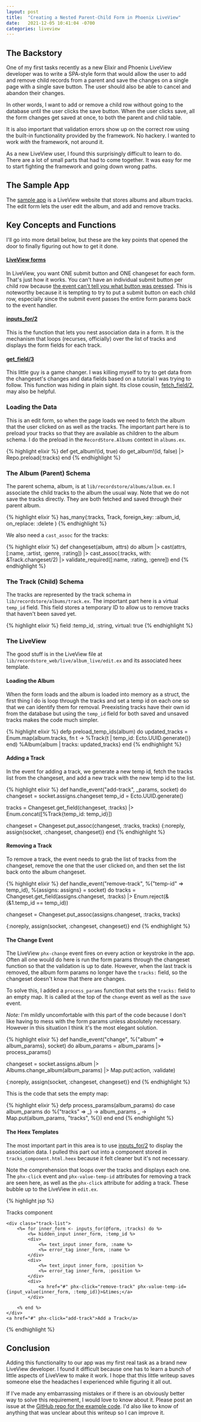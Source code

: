 ```yaml
---
layout: post
title:  "Creating a Nested Parent-Child Form in Phoenix LiveView"
date:   2021-12-05 10:41:04 -0700
categories: liveview
---
```


## The Backstory

One of my first tasks recently as a new Elixir and Phoenix LiveView developer was to write a SPA-style form that would allow the user to add and remove child records from a parent and save the changes on a single page with a single save button. The user should also be able to cancel and abandon their changes. 

In other words, I want to add or remove a child row without going to the database until the user clicks the save button. When the user clicks save, all the form changes get saved at once, to both the parent and child table.

It is also important that validation errors show up on the correct row using the built-in functionality provided by the framework. No hackery. I wanted to work *with* the framework, not around it.

As a new LiveView user, I found this surprisingly difficult to learn to do. There are a lot of small parts that had to come together. It was easy for me to start fighting the framework and going down wrong paths.

## The Sample App

The [sample app](https://github.com/dustinaleksiuk/recordstore) is a LiveView website that stores albums and album tracks. The edit form lets the user edit the album, and add and remove tracks.

## Key Concepts and Functions

I'll go into more detail below, but these are the key points that opened the door to finally figuring out how to get it done.

#### [LiveView forms](https://hexdocs.pm/phoenix_live_view/form-bindings.html)

In LiveView, you want ONE submit button and ONE changeset for each form. That's just how it works. You can't have an individual submit button per child row because [the event can't tell you what button was pressed](https://github.com/phoenixframework/phoenix_live_view/issues/511#issuecomment-563243927). This is noteworthy because it is tempting to try to put a submit button on each child row, especially since the submit event passes the entire form params back to the event handler.

#### [inputs_for/2](https://hexdocs.pm/phoenix_html/Phoenix.HTML.Form.html#inputs_for/2)

This is the function that lets you nest association data in a form. It is the mechanism that loops (recurses, officially) over the list of tracks and displays the form fields for each track.

#### [get_field/3](https://hexdocs.pm/ecto/Ecto.Changeset.html#get_field/3)

This little guy is a game changer. I was killing myself to try to get data from the changeset's changes and data fields based on a tutorial I was trying to follow. This function was hiding in plain sight. Its close cousin, [fetch_field/2](https://hexdocs.pm/ecto/Ecto.Changeset.html#fetch_field/2), may also be helpful.

### Loading the Data

This is an edit form, so when the page loads we need to fetch the album that the user clicked on as well as the tracks. The important part here is to preload your tracks so that they are available as children to the album schema. I do the preload in the `RecordStore.Albums` context in `albums.ex`.

{% highlight elixir %}
def get_album!(id, true) do
  get_album!(id, false)
  |> Repo.preload(:tracks)
end
{% endhighlight %}

### The Album (Parent) Schema

The parent schema, album, is at `lib/recordstore/albums/album.ex`. I associate the child tracks to the album the usual way. Note that we do not save the tracks directly. They are both fetched and saved through their parent album.

{% highlight elixir %}
has_many(:tracks, Track,
  foreign_key: :album_id,
  on_replace: :delete
)
{% endhighlight %}

We also need a `cast_assoc` for the tracks:

{% highlight elixir %}
def changeset(album, attrs) do
  album
  |> cast(attrs, [:name, :artist, :genre, :rating])
  |> cast_assoc(:tracks, with: &Track.changeset/2)
  |> validate_required([:name, :rating, :genre])
end
{% endhighlight %}

### The Track (Child) Schema

The tracks are represented by the track schema in `lib/recordstore/albums/track.ex`. The important part here is a virtual `temp_id` field. This field stores a temporary ID to allow us to remove tracks that haven't been saved yet.

{% highlight elixir %}
field :temp_id, :string, virtual: true
{% endhighlight %}
    
### The LiveView

The good stuff is in the LiveView file at `lib/recordstore_web/live/album_live/edit.ex` and its associated heex template.

#### Loading the Album

When the form loads and the album is loaded into memory as a struct, the first thing I do is loop through the tracks and set a temp id on each one so that we can identify them for removal. Preexisting tracks have their own id from the database but using the `temp_id` field for both saved and unsaved tracks makes the code much simpler.

{% highlight elixir %}
defp preload_temp_ids(album) do
  updated_tracks = Enum.map(album.tracks, fn t -> %Track{t | temp_id: Ecto.UUID.generate()} end)
  %Album{album | tracks: updated_tracks}
end
{% endhighlight %}

#### Adding a Track

In the event for adding a track, we generate a new temp id, fetch the tracks list from the changeset, and add a new track with the new temp id to the list.

{% highlight elixir %}
def handle_event("add-track", _params, socket) do
  changeset = socket.assigns.changeset
  temp_id = Ecto.UUID.generate()

  tracks =
    Changeset.get_field(changeset, :tracks)
    |> Enum.concat([%Track{temp_id: temp_id}])

  changeset = Changeset.put_assoc(changeset, :tracks, tracks)
  {:noreply, assign(socket, :changeset, changeset)}
end
{% endhighlight %}

#### Removing a Track

To remove a track, the event needs to grab the list of tracks from the changeset, remove the one that the user clicked on, and then set the list back onto the album changeset.

{% highlight elixir %}
def handle_event("remove-track", %{"temp-id" => temp_id}, %{assigns: assigns} = socket) do
  tracks =
    Changeset.get_field(assigns.changeset, :tracks)
    |> Enum.reject(&(&1.temp_id == temp_id))

  changeset = Changeset.put_assoc(assigns.changeset, :tracks, tracks)

  {:noreply, assign(socket, :changeset, changeset)}
end
{% endhighlight %}

#### The Change Event

The LiveView `phx-change` event fires on every action or keystroke in the app. Often all one would do here is run the form params through the changeset function so that the validation is up to date. However, when the last track is removed, the album form params no longer have the `tracks:` field, so the changeset doesn't know that there are changes.

To solve this, I added a `process_params` function that sets the `tracks:` field to an empty map. It is called at the top of the `change` event as well as the `save` event.

*Note:* I'm mildly uncomfortable with this part of the code because I don't like having to mess with the form params unless absolutely necessary. However in this situation I think it's the most elegant solution.

{% highlight elixir %}
def handle_event("change", %{"album" => album_params}, socket) do
  album_params = album_params |> process_params()

  changeset =
    socket.assigns.album
    |> Albums.change_album(album_params)
    |> Map.put(:action, :validate)

  {:noreply, assign(socket, :changeset, changeset)}
end
{% endhighlight %}

This is the code that sets the empty map:

{% highlight elixir %}
defp process_params(album_params) do
  case album_params do
    %{"tracks" => _} -> album_params
    _ -> Map.put(album_params, "tracks", %{})
  end
end
{% endhighlight %}

#### The Heex Templates

The most important part in this area is to use [inputs_for/2](https://hexdocs.pm/phoenix_html/Phoenix.HTML.Form.html#inputs_for/2) to display the association data. I pulled this part out into a component stored in `tracks_component.html.heex` because it felt cleaner but it's not necessary.

Note the comprehension that loops over the tracks and displays each one. The `phx-click` event and `phx-value-temp-id` attributes for removing a track are seen here, as well as the `phx-click` attribute for adding a track. These bubble up to the LiveView in `edit.ex`.

{% highlight jsp %}
<div>
    Tracks component

    <div class="track-list">
        <%= for inner_form <- inputs_for(@form, :tracks) do %>
            <%= hidden_input inner_form, :temp_id %>
            <div>            
                <%= text_input inner_form, :name %>
                <%= error_tag inner_form, :name %>
            </div>
            <div>            
                <%= text_input inner_form, :position %>
                <%= error_tag inner_form, :position %>
            </div>
            <div>
                <a href="#" phx-click="remove-track" phx-value-temp-id={input_value(inner_form, :temp_id)}>&times;</a>
            </div>

        <% end %>
    </div>
    <a href="#" phx-click="add-track">Add a Track</a>
</div>
{% endhighlight %}

## Conclusion

Adding this functionality to our app was my first real task as a brand new LiveView developer. I found it difficult because one has to learn a bunch of little aspects of LiveView to make it work. I hope that this little writeup saves someone else the headaches I experienced while figuring it all out.

If I've made any embarrassing mistakes or if there is an obviously better way to solve this requirement, I would love to know about it. Please post an issue at the [GitHub repo for the example code](https://github.com/dustinaleksiuk/recordstore). I'd also like to know of anything that was unclear about this writeup so I can improve it.

